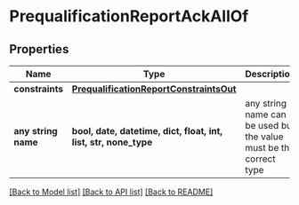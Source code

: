 # PrequalificationReportAckAllOf


## Properties
Name | Type | Description | Notes
------------ | ------------- | ------------- | -------------
**constraints** | [**PrequalificationReportConstraintsOut**](PrequalificationReportConstraintsOut.md) |  | [optional] 
**any string name** | **bool, date, datetime, dict, float, int, list, str, none_type** | any string name can be used but the value must be the correct type | [optional]

[[Back to Model list]](../README.md#documentation-for-models) [[Back to API list]](../README.md#documentation-for-api-endpoints) [[Back to README]](../README.md)


